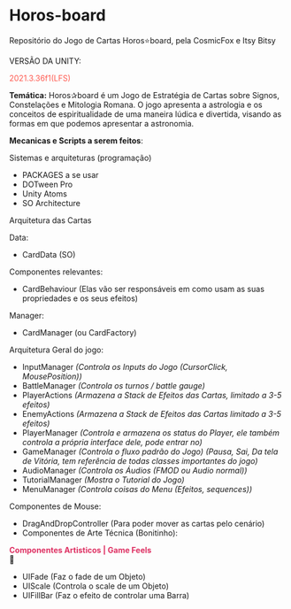 # Horos-board
Repositório do Jogo de Cartas Horos⭐board, pela CosmicFox e Itsy Bitsy

VERSÃO DA UNITY: <p style="color:rgb(255,90,80)">2021.3.36f1(LFS)</p>

<b>Temática:</b>
Horos✰board é um Jogo de Estratégia de Cartas sobre Signos, Constelações e Mitologia Romana. O jogo apresenta a astrologia e os conceitos de espiritualidade de uma maneira lúdica e divertida, visando as formas em que podemos apresentar a astronomia.


<b>Mecanicas e Scripts a serem feitos</b>:

Sistemas e arquiteturas (programação)

- PACKAGES a se usar
- DOTween Pro 
- Unity Atoms
- SO Architecture


Arquitetura das Cartas

Data:
- CardData (SO)

Componentes relevantes:
- CardBehaviour (Elas vão ser responsáveis em como usam as suas propriedades e os seus efeitos)

Manager:
- CardManager (ou CardFactory)

Arquitetura Geral do jogo:
- InputManager <i>(Controla os Inputs do Jogo (CursorClick, MousePosition))</i>
- BattleManager <i>(Controla os turnos / battle gauge)</i>
- PlayerActions <i>(Armazena a Stack de Efeitos das Cartas, limitado a 3-5 efeitos)</i>
- EnemyActions <i>(Armazena a Stack de Efeitos das Cartas limitado a 3-5 efeitos)</i>
- PlayerManager <i>(Controla e armazena os status do Player, ele também controla a própria interface dele, pode entrar no)</i>
- GameManager <i>(Controla o fluxo padrão do Jogo) (Pausa, Sai, Da tela de Vitória, tem referência de todas classes importantes do jogo)</i>
- AudioManager <i>(Controla os Áudios (FMOD ou Audio normal))</i>
- TutorialManager <i>(Mostra o Tutorial do Jogo)</i>
- MenuManager <i>(Controla coisas do Menu (Efeitos, sequences))</i>

Componentes de Mouse:
- DragAndDropController (Para poder mover as cartas pelo cenário)
- Componentes de Arte Técnica (Bonitinho):

<b><div style="color:#DE3163"> Componentes Artisticos | Game Feels</div></b> 🌈
- UIFade (Faz o fade de um Objeto)
- UIScale  (Controla o scale de um Objeto)
- UIFillBar (Faz o efeito de controlar uma Barra)




